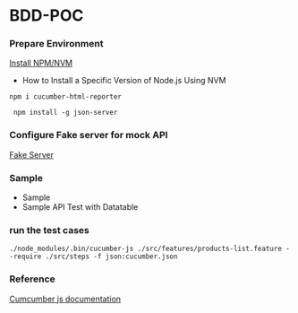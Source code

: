 # BDD-POC


### Prepare Environment

[Install NPM/NVM](https://www.hostinger.com/tutorials/how-to-install-node-ubuntu?ppc_campaign=google_search_generic_hosting_all&bidkw=defaultkeyword&lo=1001441&gclid=CjwKCAjw-b-kBhB-EiwA4fvKrLcst2fexmoKwgv-uy7LWOWqfMYy25Qwzziq-AYyjxjkRb4YPSaD7BoC9BEQAvD_BwE)

- How to Install a Specific Version of Node.js Using NVM


` npm i cucumber-html-reporter `

` npm install -g json-server`

### Configure Fake server for mock API 

[Fake Server](https://www.npmjs.com/package/json-server)


### Sample

- Sample 
- Sample API Test with Datatable 


### run the test cases

```
./node_modules/.bin/cucumber-js ./src/features/products-list.feature --require ./src/steps -f json:cucumber.json

```

### Reference

[Cumcumber js documentation ](https://cucumber.io/docs/installation/javascript/)
